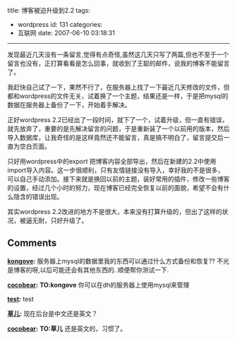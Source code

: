 title: 博客被迫升级到2.2
tags:
  - wordpress
id: 131
categories:
  - 互联网
date: 2007-06-10 03:18:31
---

发现最近几天没有一条留言,觉得有点奇怪,虽然这几天只写了两篇,但也不至于一个留言也没有，正打算看看是怎么回事，就收到了王聪的邮件，说我的博客不能留言了。

我赶快自己试了一下，果然不行了，在服务器上找了一下最近几天修改的文件，但都和wordpress的文件无关，试着换了一个主题，结果还是一样，于是把mysql的数据在服务器上备份了一下，开始着手解决。

正好wordpress 2.2已经出了一段时间，就下了一个，试着升级，但一直有错误，就先放弃了，重要的是先解决留言的问题，于是重新装了一个以前用的版本，然后导入数据库，让我奇怪的是这样竟然还不能留言，真是搞不明白了，留言提交后一直为空白页面。

只好用wordpress中的export 把博客内容全部导出，然后在新建的2.2中使用import导入内容。这一步很顺利，只有友情链接没有导入，幸好我的不是很多，可以自己手动添加。接下来就是换回以前的主题，装好常用的插件，修改一些博客的设置，经过几个小时的努力，现在博客已经完全恢复以前的面貌，希望不会有什么隐含的错误出现。

其实wordpress 2.2改进的地方不是很大，本来没有打算升级的，但出了这样的状况，被逼无耐，只好升级了。
## Comments

**[kongove](#306 "2007-06-10 12:55:51"):** 服务器上mysql的数据里我的东西可以通过什么方式备份和恢复?? 不光是博客的呀,以后可能还会有其他东西的. 顺便帮你测试一下.

**[cocobear](#307 "2007-06-10 16:08:47"):** **TO:kongove** 你可以在dh的服务器上使用mysql来管理

**[test](#305 "2007-06-10 11:19:17"):** test

**[草儿](#310 "2007-06-10 17:32:24"):** 现在后台是中文还是英文？

**[cocobear](#312 "2007-06-10 18:28:36"):** **TO:草儿** 还是英文的，习惯了。

